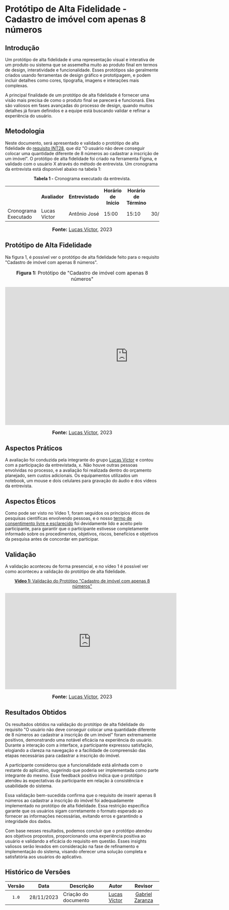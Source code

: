 # Protótipo de Alta Fidelidade - Cadastro de imóvel com apenas 8 números

## Introdução

Um protótipo de alta fidelidade é uma representação visual e interativa de um produto ou sistema que se assemelha muito ao produto final em termos de design, interatividade e funcionalidade. Esses protótipos são geralmente criados usando ferramentas de design gráfico e prototipagem, e podem incluir detalhes como cores, tipografia, imagens e interações mais complexas.

A principal finalidade de um protótipo de alta fidelidade é fornecer uma visão mais precisa de como o produto final se parecerá e funcionará. Eles são valiosos em fases avançadas do processo de design, quando muitos detalhes já foram definidos e a equipe está buscando validar e refinar a experiência do usuário.

## Metodologia

Neste documento, será apresentado e validado o protótipo de alta fidelidade do [requisito INT28](https://requisitos-de-software.github.io/2023.2-Economia-DF/elicitacao/requisitos-elicitados/#tabela-de-requisitos-elicitados), que diz "O usuário não deve conseguir colocar uma quantidade diferente de 8 números ao cadastrar a inscrição de um imóvel". O protótipo de alta fidelidade foi criado na ferramenta Figma, e validado com o usuário X através do método de entrevista. Um cronograma da entrevista está disponível abaixo na tabela 1:

<div align="center">
<p><b>Tabela 1 -</b> Cronograma executado da entrevista.</p>
  
  <table>
  <tr>
    <th></th>
    <th>Avaliador</th>
    <th>Entrevistado</th>
    <th>Horário de Início</th>
    <th>Horário de Término</th>
    <th>Data</th>
    <th>Local</th>
  </tr>
  <tr>
    <td>Cronograma Executado</td>
    <td>Lucas Víctor</td>
    <td>Antônio José</td>
    <td>15:00</td>
    <td>15:10</td>
    <td>30/11/2023</td>
    <td>Presencial</td>
  </tr>
</table>

<font size="3"><p style="text-align: center"><b>Fonte:</b> <a href="https://github.com/Lucas13032003">Lucas Víctor</a>, 2023</p></font>
</div>

## Protótipo de Alta Fidelidade

Na figura 1, é possível ver o protótipo de alta fidelidade feito para o requisito "Cadastro de imóvel com apenas 8 números".

<div align="center">
<font size="3"><p style="text-align: center"><b>Figura 1:</b> Protótipo de "Cadastro de imóvel com apenas 8 números"</p></font>

<iframe style="border: 1px solid rgba(0, 0, 0, 0.1);" width="800" height="450" src="https://www.figma.com/embed?embed_host=share&url=https%3A%2F%2Fwww.figma.com%2Ffile%2FbqwPGOAeEyUWQzQ1gr8og0%2FUntitled%3Ftype%3Ddesign%26node-id%3D0%253A1%26mode%3Ddesign%26t%3DOiEqOee0Q6iCjzOn-1" allowfullscreen></iframe>

<font size="3"><p style="text-align: center"><b>Fonte:</b> <a href="https://github.com/Lucas13032003">Lucas Víctor</a>, 2023</p></font>
</div>


## Aspectos Práticos

A avaliação foi conduzida pela integrante do grupo [Lucas Víctor](https://github.com/Lucas13032003) e contou com a participação da entrevistada, x. Não houve outras pessoas envolvidas no processo, e a avaliação foi realizada dentro do orçamento planejado, sem custos adicionais. Os equipamentos utilizados um notebook, um mouse e dois celulares para gravação do áudio e dos vídeos da entrevista.

## Aspectos Éticos
Como pode ser visto no Vídeo 1, foram seguidos os príncipios éticos de pesquisas científicas envolvendo pessoas, e o nosso [termo de consentimento livre e esclarecido](https://github.com/Interacao-Humano-Computador/2023.2-NotaLegal/blob/main/docs/design-avaliacao-desenvolvimento/planejamento-avaliacao-storyboard.md#aspectos-%C3%A9ticos-d) foi devidamente lido e aceito pelo participante, para garantir que o participante estivesse completamente informado sobre os procedimentos, objetivos, riscos, benefícios e objetivos da pesquisa antes de concordar em participar. 

## Validação

A validação aconteceu de forma presencial, e no vídeo 1 é possível ver como aconteceu a validação do protótipo de alta fidelidade.

<div align="center">

<p style="text-align: center"><a href="https://youtu.be/kkkrNsJEQNc?si=rKy0mNH0Mn-TAMiD" target="blanket"><b>Vídeo 1:</b> Validação do Protótipo "Cadastro de imóvel com apenas 8 números"</a></p>

<iframe width="560" height="315" src="https://www.youtube.com/embed/kkkrNsJEQNc?si=yWhxY-sr8yWkVCQk" title="YouTube video player" frameborder="0" allow="accelerometer; autoplay; clipboard-write; encrypted-media; gyroscope; picture-in-picture; web-share" allowfullscreen></iframe>


<font size="3"><p style="text-align: center"><b>Fonte:</b> <a href="https://github.com/Lucas13032003">Lucas Víctor</a>, 2023</p></font>
</div>

## Resultados Obtidos


Os resultados obtidos na validação do protótipo de alta fidelidade do requisito "O usuário não deve conseguir colocar uma quantidade diferente de 8 números ao cadastrar a inscrição de um imóvel" foram extremamente positivos, demonstrando uma notável eficácia na experiência do usuário. Durante a interação com a interface, a participante expressou satisfação, elogiando a clareza na navegação e a facilidade de compreensão das etapas necessárias para cadastrar a inscrição do imóvel.

A participante considerou que a funcionalidade está alinhada com o restante do aplicativo, sugerindo que poderia ser implementada como parte integrante do mesmo. Esse feedback positivo indica que o protótipo atendeu às expectativas da participante em relação à consistência e usabilidade do sistema.

Essa validação bem-sucedida confirma que o requisito de inserir apenas 8 números ao cadastrar a inscrição do imóvel foi adequadamente implementado no protótipo de alta fidelidade. Essa restrição específica garante que os usuários sigam corretamente o formato esperado ao fornecer as informações necessárias, evitando erros e garantindo a integridade dos dados.

Com base nesses resultados, podemos concluir que o protótipo atendeu aos objetivos propostos, proporcionando uma experiência positiva ao usuário e validando a eficácia do requisito em questão. Esses insights valiosos serão levados em consideração na fase de refinamento e implementação do sistema, visando oferecer uma solução completa e satisfatória aos usuários do aplicativo.

## Histórico de Versões

| Versão | Data       | Descrição            |                       Autor                        |                     Revisor                      |
| :----: | ---------- | -------------------- | :------------------------------------------------: | :----------------------------------------------: |
| `1.0`  | 28/11/2023 |  Criação do documento |  [Lucas Víctor](https://github.com/Lucas13032003)   |  [Gabriel Zaranza](https://github.com/GZaranza)|
